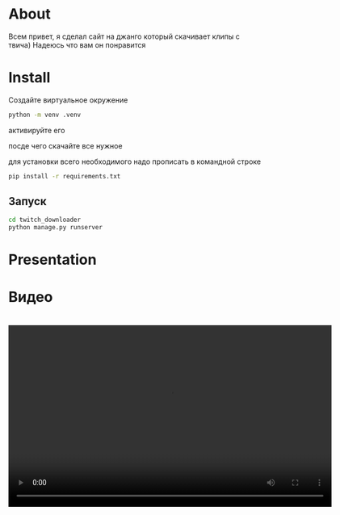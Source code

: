 # About 

Всем привет, я сделал сайт на джанго который скачивает клипы с твича)
Надеюсь что вам он понравится

# Install
Создайте виртуальное окружение
```bash
python -m venv .venv
```

активируйте его

посде чего скачайте все нужное

для установки всего необходимого надо прописать в командной строке

```bash
pip install -r requirements.txt
```

## Запуск 
```bash
cd twitch_downloader
python manage.py runserver
```

# Presentation

<h1>Видео<h1>
<video width="640" height="360" controls>
  <source src="presentation/clips/presentation.mp4" type="video/mp4">
  Ваш браузер не поддерживает видео тег.
</video>
